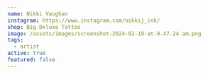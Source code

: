 ```yaml
---
name: Nikki Vaughan
instagram: https://www.instagram.com/nikkij_ink/
shop: Big Deluxe Tattoo
image: /assets/images/screenshot-2024-02-19-at-9.47.24 am.png
tags:
  - artist
active: true
featured: false
---
```

